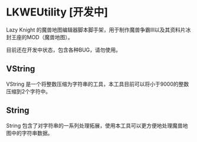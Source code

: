 # LKWEUtility [开发中]
Lazy Knight 的魔兽地图编辑器脚本脚手架，用于制作魔兽争霸III以及其资料片冰封王座的MOD（魔兽地图）。

目前还在开发中状态，包含各种BUG，请勿使用。

## VString
VString 是一个将整数压缩为字符串的工具，本工具目前可以将小于9000的整数压缩到2个字符中。

## String
String 包含了对字符串的一系列处理拓展，使用本工具可以更方便地处理魔兽地图中的字符串数据。
